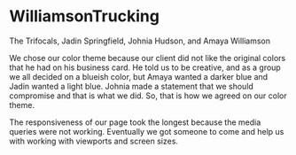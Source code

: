 # WilliamsonTrucking

The Trifocals, Jadin Springfield, Johnia Hudson, and Amaya Williamson 

We chose our color theme because our client did not like the original colors that he had on his business card. He told us to be creative, and as a group we all decided on a blueish color, but Amaya wanted a darker blue and Jadin wanted a light blue. Johnia made a statement that we should compromise and that is what we did. So, that is how we agreed on our color theme. 

 

The responsiveness of our page took the longest because the media queries were not working. Eventually we got someone to come and help us with working with viewports and screen sizes.  

